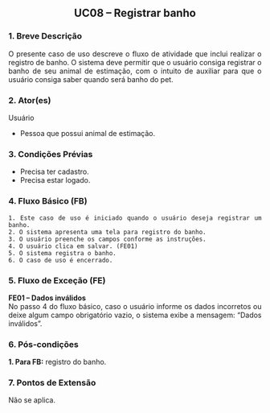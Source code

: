 ## <center> UC08 – Registrar banho

<div align="justify">

### 1. Breve Descrição

O presente caso de uso descreve o fluxo de atividade que inclui realizar o registro de banho. O sistema deve permitir que o usuário consiga registrar o banho de seu animal de estimação, com o intuito de auxiliar para que o usuário consiga saber quando será banho do pet.


### 2. Ator(es)

Usuário

- Pessoa que possui animal de estimação.

### 3. Condições Prévias

- Precisa ter cadastro.
- Precisa estar logado.

### 4. Fluxo Básico (FB)

    1. Este caso de uso é iniciado quando o usuário deseja registrar um banho.
    2. O sistema apresenta uma tela para registro do banho.
    3. O usuário preenche os campos conforme as instruções.
    4. O usuário clica em salvar. (FE01)
    5. O sistema registra o banho.
    6. O caso de uso é encerrado.

### 5. Fluxo de Exceção (FE)

**FE01 – Dados inválidos**
<br>
No passo 4 do fluxo básico, caso o usuário informe os dados incorretos ou deixe algum campo obrigatório vazio, o sistema exibe a mensagem: “Dados inválidos”. 

### 6. Pós-condições

**1. Para FB:** registro do banho.

### 7. Pontos de Extensão

Não se aplica.

</div>
